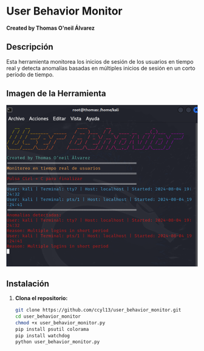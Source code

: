 # User Behavior Monitor

**Created by Thomas O'neil Álvarez**

## Descripción

Esta herramienta monitorea los inicios de sesión de los usuarios en tiempo real y detecta anomalías basadas en múltiples inicios de sesión en un corto período de tiempo.

## Imagen de la Herramienta

![User Behavior Monitor](https://github.com/ccyl13/user_behavior_monitor/raw/main/2.png)

## Instalación

1. **Clona el repositorio:**

   ```bash
   git clone https://github.com/ccyl13/user_behavior_monitor.git
   cd user_behavior_monitor
   chmod +x user_behavior_monitor.py
   pip install psutil colorama
   pip install watchdog
   python user_behavior_monitor.py
